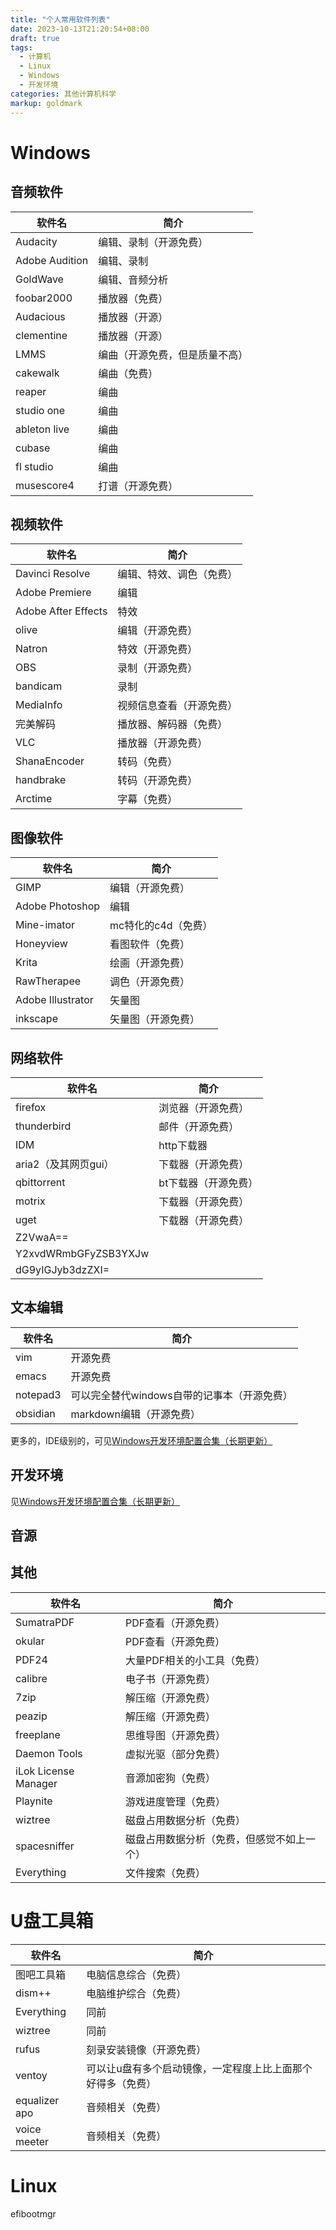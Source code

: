 ```yaml
---
title: "个人常用软件列表"
date: 2023-10-13T21:20:54+08:00
draft: true
tags:
  - 计算机
  - Linux
  - Windows
  - 开发环境
categories: 其他计算机科学
markup: goldmark
---
```


# Windows

## 音频软件

|软件名|简介|
|-|-|
|Audacity|编辑、录制（开源免费）|
|Adobe Audition|编辑、录制|
|GoldWave|编辑、音频分析|
|foobar2000|播放器（免费）|
|Audacious|播放器（开源）|
|clementine|播放器（开源）|
|LMMS|编曲（开源免费，但是质量不高）|
|cakewalk|编曲（免费）|
|reaper|编曲|
|studio one|编曲|
|ableton live|编曲|
|cubase|编曲|
|fl studio|编曲|
|musescore4|打谱（开源免费）|

## 视频软件

|软件名|简介|
|-|-|
|Davinci Resolve|编辑、特效、调色（免费）|
|Adobe Premiere|编辑|
|Adobe After Effects|特效|
|olive|编辑（开源免费）|
|Natron|特效（开源免费）|
|OBS|录制（开源免费）|
|bandicam|录制|
|MediaInfo|视频信息查看（开源免费）|
|完美解码|播放器、解码器（免费）|
|VLC|播放器（开源免费）|
|ShanaEncoder|转码（免费）|
|handbrake|转码（开源免费）|
|Arctime|字幕（免费）|

## 图像软件

|软件名|简介|
|-|-|
|GIMP|编辑（开源免费）|
|Adobe Photoshop|编辑|
|Mine-imator|mc特化的c4d（免费）|
|Honeyview|看图软件（免费）|
|Krita|绘画（开源免费）|
|RawTherapee|调色（开源免费）|
|Adobe Illustrator|矢量图|
|inkscape|矢量图（开源免费）|

## 网络软件

|软件名|简介|
|-|-|
|firefox|浏览器（开源免费）|
|thunderbird|邮件（开源免费）|
|IDM|http下载器|
|aria2（及其网页gui）|下载器（开源免费）|
|qbittorrent|bt下载器（开源免费）|
|motrix|下载器（开源免费）|
|uget|下载器（开源免费）|
|Z2VwaA\=\=||
|Y2xvdWRmbGFyZSB3YXJw||
|dG9yIGJyb3dzZXI=||

## 文本编辑

|软件名|简介|
|-|-|
|vim|开源免费|
|emacs|开源免费|
|notepad3|可以完全替代windows自带的记事本（开源免费）|
|obsidian|markdown编辑（开源免费）|

更多的，IDE级别的，可见[Windows开发环境配置合集（长期更新）](..Windows开发环境配置合集（长期更新）)

## 开发环境

见[Windows开发环境配置合集（长期更新）](Windows开发环境配置合集（长期更新）)

## 音源

## 其他

|软件名|简介|
|-|-|
|SumatraPDF|PDF查看（开源免费）|
|okular|PDF查看（开源免费）|
|PDF24|大量PDF相关的小工具（免费）|
|calibre|电子书（开源免费）|
|7zip|解压缩（开源免费）|
|peazip|解压缩（开源免费）|
|freeplane|思维导图（开源免费）|
|Daemon Tools|虚拟光驱（部分免费）|
|iLok License Manager|音源加密狗（免费）|
|Playnite|游戏进度管理（免费）|
|wiztree|磁盘占用数据分析（免费）|
|spacesniffer|磁盘占用数据分析（免费，但感觉不如上一个）|
|Everything|文件搜索（免费）|

# U盘工具箱

|软件名|简介|
|-|-|
|图吧工具箱|电脑信息综合（免费）|
|dism++|电脑维护综合（免费）|
|Everything|同前|
|wiztree|同前|
|rufus|刻录安装镜像（开源免费）|
|ventoy|可以让u盘有多个启动镜像，一定程度上比上面那个好得多（免费）|
|equalizer apo|音频相关（免费）|
|voice meeter|音频相关（免费）|

# Linux

efibootmgr

